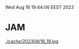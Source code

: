 Wed Aug 16 19:44:06 EEST 2023
# JAM
<a href='./cache/202308/16_19.log'>./cache/202308/16_19.log</a>
